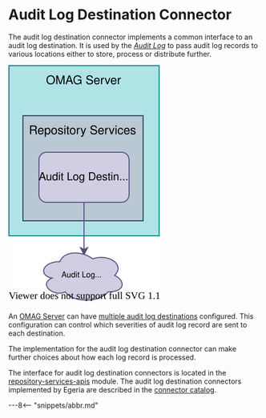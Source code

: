 <!-- SPDX-License-Identifier: CC-BY-4.0 -->
<!-- Copyright Contributors to the ODPi Egeria project. -->

# Audit Log Destination Connector

The audit log destination connector implements a common interface to an audit log destination.  It is used by the *[Audit Log](/concepts/audit-log)* to pass audit log records to various locations either to store, process or distribute further.

![Audit Log Destination Connector](/connectors/runtime/audit-log-destination-connector.svg)

An [OMAG Server](/concepts/omag-server) can have [multiple audit log destinations](/guides/admin/configuring-an-integration-daemon/#configure-the-audit-log) configured.  This configuration can control which severities of audit log record are sent to each destination.

The implementation for the audit log destination connector can make further choices about how each log record is processed.

The interface for audit log destination connectors is located in the
[repository-services-apis](https://github.com/odpi/egeria/tree/main/open-metadata-implementation/repository-services/repository-services-apis/src/main/java/org/odpi/openmetadata/repositoryservices/connectors/stores/auditlogstore) module.  The audit log destination connectors implemented by Egeria are described in the [connector catalog](/connectors/#audit-log-destination-connectors).


---8<-- "snippets/abbr.md"
